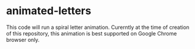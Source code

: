 # animated-letters

This code will run a spiral letter animation. Curerntly at the time of creation of this repository, this animation is best supported on Google Chrome browser only.

